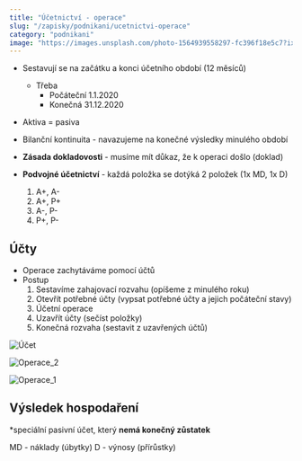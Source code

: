 ```yaml
---
title: "Účetnictví - operace"
slug: "/zapisky/podnikani/ucetnictvi-operace"
category: "podnikani"
image: "https://images.unsplash.com/photo-1564939558297-fc396f18e5c7?ixlib=rb-1.2.1&ixid=MnwxMjA3fDB8MHxwaG90by1wYWdlfHx8fGVufDB8fHx8&auto=format&fit=crop&w=1171&q=80"
---
```


- Sestavují se na začátku a konci účetního období (12 měsíců)
	- Třeba
		- Počáteční 1.1.2020
		- Konečná 31.12.2020

- Aktiva = pasiva
- Bilanční kontinuita - navazujeme na konečné výsledky minulého období
- **Zásada dokladovosti** - musíme mít důkaz, že k operaci došlo (doklad)
- **Podvojné účetnictví** - každá položka se dotýká 2 položek (1x MD, 1x D)
	1. A+, A-
	2. A+, P+
	3. A-, P-
	4. P+, P-

## Účty
- Operace zachytáváme pomocí účtů
- Postup
	1. Sestavíme zahajovací rozvahu (opíšeme z minulého roku)
	2. Otevřít potřebné účty (vypsat potřebné účty a jejich počáteční stavy)
	3. Účetní operace
	4. Uzavřít účty (sečíst položky)
	5. Konečná  rozvaha (sestavit z uzavřených účtů)

![Účet](../../../@Assets/Podnikání/ucetnictvi/Images/Účet.png)

![Operace_2](../../../@Assets/Podnikání/ucetnictvi/Images/Operace_2.png)

![Operace_1](../../../@Assets/Podnikání/ucetnictvi/Images/Operace_1.png)

## Výsledek hospodaření
*speciální pasivní účet, který **nemá konečný zůstatek**

MD - náklady (úbytky)
D - výnosy (přírůstky)